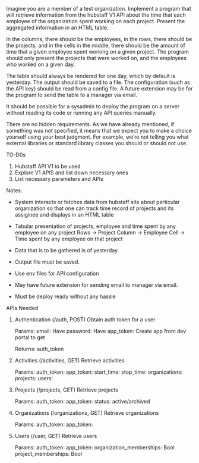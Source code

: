 Imagine you are a member of a test organization. Implement a program that will retrieve information from the hubstaff V1 API about the time that each employee of the organization spent working on each project. Present the aggregated information in an HTML table.

In the columns, there should be the employees, in the rows, there should be the projects, and in the cells in the middle, there should be the amount of time that a given employee spent working on a given project. The program should only present the projects that were worked on, and the employees who worked on a given day. 

The table should always be rendered for one day, which by default is yesterday. The output should be saved to a file. The configuration (such as the API key) should be read from a config file. A future extension may be for the program to send the table to a manager via email.

It should be possible for a sysadmin to deploy the program on a server without reading its code or running any API queries manually.

There are no hidden requirements. As we have already mentioned, if something was not specified, it means that we expect you to make a choice yourself using your best judgment. For example, we’re not telling you what external libraries or standard library classes you should or should not use.


TO-D0s
1. Hubstaff API V1 to be used
2. Explore V1 APIS and list down necessary ones
3. List necessary parameters and APIs


Notes:
* System interacts or fetches data from hubstaff site about particular organization so that one can track time record of projects and its assiginee and displays in an HTML table

* Tabular presentation of projects, employee and time spent by any employee on any project
Rows -> Project
Column -> Employee
Cell -> Time spent by any employee on that project

* Data that is to be gathered is of yesterday. 

* Output file must be saved.

* Use env files for API configuration

* May have future extension for sending email to manager via email.

* Must be deploy ready without any hassle


APIs Needed
1. Authentication (/auth, POST)
    Obtain auth token for a user

    Params:
        email: Have
        password: Have
        app_token: Create app from dev portal to get
    
    Returns:
        auth_token

2. Activities (/activities, GET)
    Retrieve activities

    Params:
        auth_token:
        app_token:
        start_time:
        stop_time:
        organizations:
        projects:
        users:

3. Projects (/projects, GET)
    Retrieve projects

    Params:
        auth_token:
        app_token:
        status: active/archived

4. Organizations (/organizations, GET)
    Retrieve organizations

    Params:
        auth_token:
        app_token:

5. Users (/user, GET)
    Retrieve users

    Params:
        auth_token:
        app_token:
        organization_memberships: Bool
        project_memberships: Bool